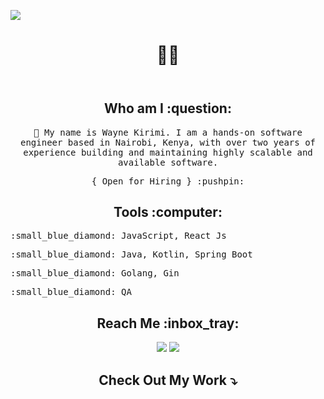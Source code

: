 <!---
waynemorphic/waynemorphic is a ✨ special ✨ repository because its `README.md` (this file) appears on your GitHub profile.
You can click the Preview link to take a look at your changes.
--->
![](https://komarev.com/ghpvc/?username=waynemorphic)

<header>
  <h1 align="center">
    👋👋 
  </h1>
</header>

<section>
  <h2 align="center">Who am I :question:</h2>
  <p align="center">
    <samp>
     🏫 My name is Wayne Kirimi. I am a hands-on software engineer based in Nairobi, Kenya, with over two years of experience building and maintaining highly scalable and available software. 
    </samp>
  </p>
  <p align="center">
    <samp>
      { Open for Hiring } :pushpin:
    </samp>
  </p>
</section>

<section>
  <h2 align="center">Tools :computer:</h2>
  <samp>
     <p>:small_blue_diamond: JavaScript, React Js </p>
     <p>:small_blue_diamond: Java, Kotlin, Spring Boot </p>
     <p>:small_blue_diamond: Golang, Gin</p>
     <p>:small_blue_diamond: QA </p>
  </samp>
</section>

<section>
  <h1 align = "center">Reach Me :inbox_tray:</h1>
  <p align = "center">
    <a target="_blank"href="https://www.linkedin.com/in/wayne-kirimi-163438146/"><img src="https://img.shields.io/badge/linkedin-%230077B5.svg?&style=for-the-badge&logo=linkedin&logoColor=white" /></a>
    <a href="mailto:kirimiwayne@gmail.com?subject=Hello%20Wayne,%20From%20Github"><img src="https://img.shields.io/badge/Gmail-D14836?style=for-the-badge&logo=gmail&logoColor=white"/></a>
  </p>
</section>

<h2 align="center">Check Out My Work ⤵️ </h2>
